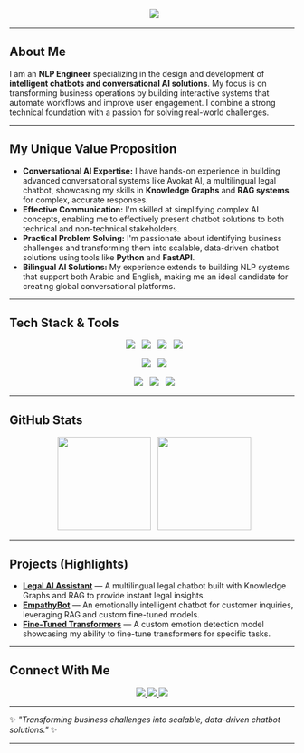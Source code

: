<p align="center">
  <img src="https://readme-typing-svg.herokuapp.com?size=25&color=36BCF7&center=true&vCenter=true&lines=++Hello+👋+I'm+Yousef+Elgohary!;+Specializing+in+Conversational+AI+🚀;+Building+Intelligent+Chatbots+%F0%9F%A4%96" />
</p>

---

##  About Me

I am an **NLP Engineer** specializing in the design and development of **intelligent chatbots and conversational AI solutions**. My focus is on transforming business operations by building interactive systems that automate workflows and improve user engagement. I combine a strong technical foundation with a passion for solving real-world challenges.

---

##  My Unique Value Proposition

-  **Conversational AI Expertise:** I have hands-on experience in building advanced conversational systems like Avokat AI, a multilingual legal chatbot, showcasing my skills in **Knowledge Graphs** and **RAG systems** for complex, accurate responses.
-  **Effective Communication:** I'm skilled at simplifying complex AI concepts, enabling me to effectively present chatbot solutions to both technical and non-technical stakeholders.
-  **Practical Problem Solving:** I'm passionate about identifying business challenges and transforming them into scalable, data-driven chatbot solutions using tools like **Python** and **FastAPI**.
-  **Bilingual AI Solutions:** My experience extends to building NLP systems that support both Arabic and English, making me an ideal candidate for creating global conversational platforms.

---

##  Tech Stack & Tools

<p align="center">
  <img src="https://img.shields.io/badge/Python-3776AB?style=for-the-badge&logo=python&logoColor=white"/>
  <img src="https://img.shields.io/badge/NLP-Transformers-5536F7?style=for-the-badge&logo=huggingface&logoColor=white"/>
  <img src="https://img.shields.io/badge/PyTorch-EE4C2C?style=for-the-badge&logo=pytorch&logoColor=white"/>
  <img src="https://img.shields.io/badge/Hugging%20Face-%F0%9F%A4%97-yellow?style=for-the-badge"/>
</p>
<p align="center">
  <img src="https://img.shields.io/badge/PostgreSQL-316192?style=for-the-badge&logo=postgresql&logoColor=white"/>
  <img src="https://img.shields.io/badge/FAISS-green?style=for-the-badge&logo=google&logoColor=white"/>
</p>
<p align="center">
  <img src="https://img.shields.io/badge/Docker-2496ED?style=for-the-badge&logo=docker&logoColor=white"/>
  <img src="https://img.shields.io/badge/FastAPI-009688?style=for-the-badge&logo=fastapi"/>
  <img src="https://img.shields.io/badge/Streamlit-E43C6D?style=for-the-badge&logo=streamlit&logoColor=white"/>
</p>

---

##  GitHub Stats

<p align="center">
  <img src="https://github-readme-stats.vercel.app/api?username=yousefelgohary&show_icons=true&theme=tokyonight" height="165"/>
  <img src="https://github-readme-streak-stats.herokuapp.com/?user=yousefelgohary&theme=tokyonight" height="165"/>
</p>

---

##  Projects (Highlights)

-  **[Legal AI Assistant](https://github.com/yousefelgohary/Avokat-AI)** — A multilingual legal chatbot built with Knowledge Graphs and RAG to provide instant legal insights.
-  **[EmpathyBot](https://github.com/yousefelgohary/empathy-bot)** — An emotionally intelligent chatbot for customer inquiries, leveraging RAG and custom fine-tuned models.
-  **[Fine-Tuned Transformers](https://github.com/yousefelgohary/fine-tune-transformers)** — A custom emotion detection model showcasing my ability to fine-tune transformers for specific tasks.

---

##  Connect With Me

<p align="center">
  <a href="https://linkedin.com/in/yousefelgohary" target="_blank">
    <img src="https://img.shields.io/badge/LinkedIn-0e76a8?style=for-the-badge&logo=linkedin&logoColor=white"/>
  </a>
  <a href="mailto:yusufaljawhari@gmail.com" target="_blank">
    <img src="https://img.shields.io/badge/Gmail-D14836?style=for-the-badge&logo=gmail&logoColor=white"/>
  </a>
  <a href="https://github.com/yousefelgohary" target="_blank">
    <img src="https://img.shields.io/badge/GitHub-333333?style=for-the-badge&logo=github&logoColor=white"/>
  </a>
</p>

---

✨ *"Transforming business challenges into scalable, data-driven chatbot solutions."* ✨

---

